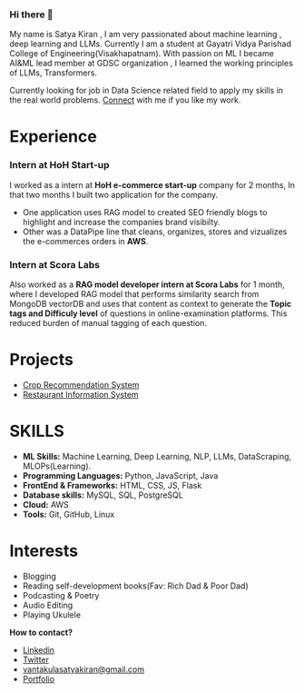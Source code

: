 ### Hi there 👋

My name is Satya Kiran , I am very passionated about machine learning , deep learning and LLMs. Currently I am a student at Gayatri Vidya Parishad College of Engineering(Visakhapatnam). With passion on ML I became AI&ML lead member at GDSC organization , I learned the working principles of LLMs, Transformers. 

Currently looking for job in Data Science related field to apply my skills in the real world problems. [Connect](https://www.linkedin.com/in/vantakula-satya-kiran-165536251/) with me if you like my work.

# Experience

### Intern at HoH Start-up
I worked as a intern at **HoH e-commerce start-up** company for 2 months, In that two months I built two application for the company. 
- One application uses RAG model to created SEO friendly blogs to highlight and increase the companies brand visibilty.
- Other was a DataPipe line that cleans, organizes, stores and vizualizes the e-commerces orders in **AWS**.

### Intern at Scora Labs

Also worked as a **RAG model developer intern at Scora Labs** for 1 month, where I developed RAG model that performs similarity search from MongoDB vectorDB and uses that content as context to generate the **Topic tags and Difficuly level** of questions in online-examination platforms. This reduced burden of manual tagging of each question. 

# Projects

- [Crop Recommendation System](https://github.com/vsatyakiran/Smart-Harvest)
- [Restaurant Information System](https://github.com/vsatyakiran/RestaurantApp)

# SKILLS

- **ML Skills:** Machine Learning, Deep Learning, NLP, LLMs, DataScraping, MLOPs(Learning).
- **Programming Languages:** Python, JavaScript, Java
- **FrontEnd & Frameworks:** HTML, CSS, JS, Flask
- **Database skills:** MySQL, SQL, PostgreSQL
- **Cloud:** AWS
- **Tools:** Git, GitHub, Linux


# Interests
- Blogging
- Reading self-development books(Fav: Rich Dad & Poor Dad)
- Podcasting & Poetry
- Audio Editing
- Playing Ukulele
  

**How to contact?**

- [Linkedin](https://www.nhm.ac.uk/%29)
- [Twitter](https://x.com/SatyaVantakula)
- vantakulasatyakiran@gmail.com
- [Portfolio](https://vsatyakiran.github.io/My-Portfolio/)











